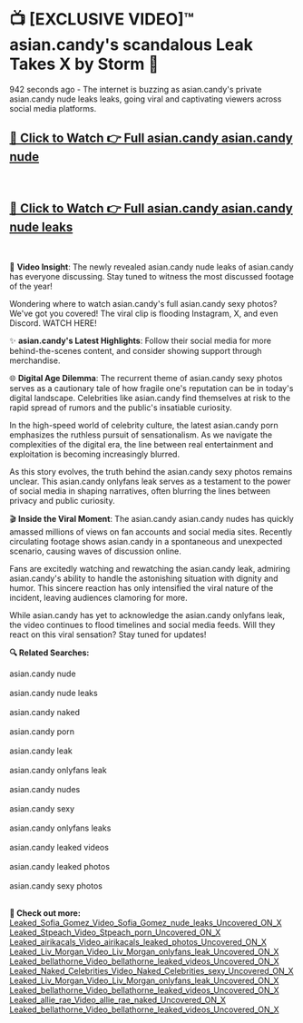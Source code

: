 # 📺 [EXCLUSIVE VIDEO]™ asian.candy's scandalous Leak Takes X by Storm 🚀

942 seconds ago - The internet is buzzing as asian.candy's private asian.candy nude leaks leaks, going viral and captivating viewers across social media platforms.

<h2><a href="https://github-6l9.pages.dev/link1">🔗 Click to Watch 👉 Full asian.candy asian.candy nude</a></h2><br>
<h2><a href="https://github-6l9.pages.dev/link2">🔗 Click to Watch 👉 Full asian.candy asian.candy nude leaks</a></h2><br>

🎥 **Video Insight**: The newly revealed asian.candy nude leaks of asian.candy has everyone discussing. Stay tuned to witness the most discussed footage of the year!

Wondering where to watch asian.candy's full asian.candy sexy photos? We've got you covered! The viral clip is flooding Instagram, X, and even Discord. WATCH HERE!

✨ **asian.candy's Latest Highlights**: Follow their social media for more behind-the-scenes content, and consider showing support through merchandise.

🌐 **Digital Age Dilemma**: The recurrent theme of asian.candy sexy photos serves as a cautionary tale of how fragile one's reputation can be in today's digital landscape. Celebrities like asian.candy find themselves at risk to the rapid spread of rumors and the public's insatiable curiosity.

In the high-speed world of celebrity culture, the latest asian.candy porn emphasizes the ruthless pursuit of sensationalism. As we navigate the complexities of the digital era, the line between real entertainment and exploitation is becoming increasingly blurred.

As this story evolves, the truth behind the asian.candy sexy photos remains unclear. This asian.candy onlyfans leak serves as a testament to the power of social media in shaping narratives, often blurring the lines between privacy and public curiosity.

🎬 **Inside the Viral Moment**: The asian.candy asian.candy nudes has quickly amassed millions of views on fan accounts and social media sites. Recently circulating footage shows asian.candy in a spontaneous and unexpected scenario, causing waves of discussion online.

Fans are excitedly watching and rewatching the asian.candy leak, admiring asian.candy's ability to handle the astonishing situation with dignity and humor. This sincere reaction has only intensified the viral nature of the incident, leaving audiences clamoring for more.

While asian.candy has yet to acknowledge the asian.candy onlyfans leak, the video continues to flood timelines and social media feeds. Will they react on this viral sensation? Stay tuned for updates!

<strong>🔍 Related Searches:</strong>

asian.candy nude
<br><br>
asian.candy nude leaks
<br><br>
asian.candy naked
<br><br>
asian.candy porn
<br><br>
asian.candy leak
<br><br>
asian.candy onlyfans leak
<br><br>
asian.candy nudes
<br><br>
asian.candy sexy
<br><br>
asian.candy onlyfans leaks
<br><br>
asian.candy leaked videos
<br><br>
asian.candy leaked photos
<br><br>
asian.candy sexy photos
<br><br>



<strong>🔗 Check out more:</strong><br>
<a href="./Leaked_Sofia_Gomez_Video_Sofia_Gomez_nude_leaks_Uncovered_ON_X.md">Leaked_Sofia_Gomez_Video_Sofia_Gomez_nude_leaks_Uncovered_ON_X</a><br>
<a href="./Leaked_Stpeach_Video_Stpeach_porn_Uncovered_ON_X.md">Leaked_Stpeach_Video_Stpeach_porn_Uncovered_ON_X</a><br>
<a href="./Leaked_airikacals_Video_airikacals_leaked_photos_Uncovered_ON_X.md">Leaked_airikacals_Video_airikacals_leaked_photos_Uncovered_ON_X</a><br>
<a href="./Leaked_Liv_Morgan_Video_Liv_Morgan_onlyfans_leak_Uncovered_ON_X.md">Leaked_Liv_Morgan_Video_Liv_Morgan_onlyfans_leak_Uncovered_ON_X</a><br>
<a href="./Leaked_bellathorne_Video_bellathorne_leaked_videos_Uncovered_ON_X.md">Leaked_bellathorne_Video_bellathorne_leaked_videos_Uncovered_ON_X</a><br>
<a href="./Leaked_Naked_Celebrities_Video_Naked_Celebrities_sexy_Uncovered_ON_X.md">Leaked_Naked_Celebrities_Video_Naked_Celebrities_sexy_Uncovered_ON_X</a><br>
<a href="./Leaked_Liv_Morgan_Video_Liv_Morgan_onlyfans_leak_Uncovered_ON_X.md">Leaked_Liv_Morgan_Video_Liv_Morgan_onlyfans_leak_Uncovered_ON_X</a><br>
<a href="./Leaked_bellathorne_Video_bellathorne_leaked_videos_Uncovered_ON_X.md">Leaked_bellathorne_Video_bellathorne_leaked_videos_Uncovered_ON_X</a><br>
<a href="./Leaked_allie_rae_Video_allie_rae_naked_Uncovered_ON_X.md">Leaked_allie_rae_Video_allie_rae_naked_Uncovered_ON_X</a><br>
<a href="./Leaked_bellathorne_Video_bellathorne_leaked_videos_Uncovered_ON_X.md">Leaked_bellathorne_Video_bellathorne_leaked_videos_Uncovered_ON_X</a><br>
